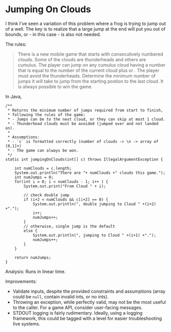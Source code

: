# Jumping On Clouds
I think I've seen a variation of this problem where a frog is trying to jump out of a well. The key is to realize that a large jump at the end will put you out of bounds, or - in this case - is also not needed.

The rules:
> There is a new mobile game that starts with consecutively numbered clouds. Some of the clouds are thunderheads and others are cumulus. The player can jump on any cumulus cloud having a number that is equal to the number of the current cloud plus  or . The player must avoid the thunderheads. Determine the minimum number of jumps it will take to jump from the starting postion to the last cloud. It is always possible to win the game.

In Java,
```
/**
 * Returns the minimum number of jumps required from start to finish,
 * following the rules of the game:
 * - Jumps can be to the next cloud, or they can skip at most 1 cloud.
 * - Thunderhead clouds must be avoided (jumped over and not landed on).
 * 
 * Assumptions:
 * - `c` is formatted correctly (number of clouds -> \n -> array of [0,1]+)
 * - The game can always be won.
 */
static int jumpingOnClouds(int[] c) throws IllegalArgumentException {

    int numClouds = c.length;
    System.out.println("There are "+ numClouds +" clouds this game.");
    int numJumps = 0;
    for(int i = 0; i < numClouds - 1; i++ ) {
        System.out.print("From Cloud " + i);

        // check double jump
        if (i+2 < numClouds && c[i+2] == 0) {
            System.out.println(", double jumping to Cloud " +(i+2) +".");
            i++;
            numJumps++;
        }
        // otherwise, single jump is the default
        else {
            System.out.println(", jumping to Cloud " +(i+1) +".");
            numJumps++;
        }
    }

    return numJumps;
}
```

Analysis: Runs in linear time.

Improvements: 
- Validate inputs, despite the provided constraints and assumptions (array could be `null`, contain invalid ints, or no ints).
- Throwing an exception, while perfectly valid, may not be the most useful to the caller. For a game API, consider user-facing messages.
- STDOUT logging is fairly rudimentary. Ideally, using a logging framework, this could be tagged with a level for easier troubleshooting live systems.
